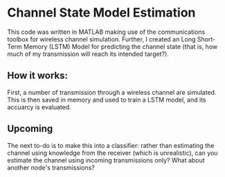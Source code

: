# Channel State Model Estimation

This code was written in MATLAB making use of the communications toolbox for wireless channel simulation.  Further, I created an Long Short-Term Memory (LSTM) Model for predicting the channel state (that is, how much of my transmission will reach its intended target?).  

## How it works:

First, a number of transmission through a wireless channel are simulated.  This is then saved in memory and used to train a LSTM model, and its accuarcy is evaluated.  

## Upcoming

The next to-do is to make this into a classifier: rather than estimating the channel using knowledge from the receiver (which is unrealistic), can you estimate the channel using incoming transmissions only?  What about another node's transmissions?  